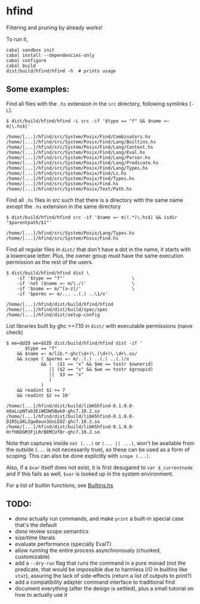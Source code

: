 hfind
=====

Filtering and pruning by already works!

To run it,
```
cabal sandbox init
cabal install --dependencies-only
cabal configure
cabal build
dist/build/hfind/hfind -h  # prints usage
```

Some examples:
--------------

Find all files with the `.hs` extension in the `src` directory, following symlinks (`-L`).
```
$ dist/build/hfind/hfind -L src -if '$type == "f" && $name =~ m|\.hs$|'

/home/[...]/hfind/src/System/Posix/Find/Combinators.hs
/home/[...]/hfind/src/System/Posix/Find/Lang/Builtins.hs
/home/[...]/hfind/src/System/Posix/Find/Lang/Context.hs
/home/[...]/hfind/src/System/Posix/Find/Lang/Eval.hs
/home/[...]/hfind/src/System/Posix/Find/Lang/Parser.hs
/home/[...]/hfind/src/System/Posix/Find/Lang/Predicate.hs
/home/[...]/hfind/src/System/Posix/Find/Lang/Types.hs
/home/[...]/hfind/src/System/Posix/Find/Ls.hs
/home/[...]/hfind/src/System/Posix/Find/Types.hs
/home/[...]/hfind/src/System/Posix/Find.hs
/home/[...]/hfind/src/System/Posix/Text/Path.hs
```

Find all `.hs` files in src such that there is a directory with the same name
except the `.hs` extension in the same directory
```
$ dist/build/hfind/hfind src -if '$name =~ m|(.*)\.hs$| && isdir "$parentpath/$1"'

/home/[...]/hfind/src/System/Posix/Lang/Types.hs
/home/[...]/hfind/src/System/Posix/Find.hs
```

Find all regular files in `dist/` that don't have a dot in the name, it starts
with a lowercase letter. Plus, the owner group must have the same execution
permission as the rest of the users.

```
$ dist/build/hfind/hfind dist \
    -if '$type == "f"'                         \
    -if 'not ($name =~ m/\./)'                 \
    -if '$name =~ m/^[a-z]/'                   \
    -if '$perms =~ m/... ..(.) ..\1/x'

/home/[...]/hfind/dist/build/hfind/hfind
/home/[...]/hfind/dist/build/spec/spec
/home/[...]/hfind/dist/setup-config
```

List libraries built by ghc >=7.10 in `dist/` with executable permissions
(naive check)
```
$ me=$UID we=$GID dist/build/hfind/hfind dist -if '
       $type == "f"
    && $name =~ m/lib.*-ghc(\d+)\.(\d+)\.\d+\.so/
    && scope ( $perms =~ m/..(.) ..(.) ..(.)/x
             && (  ($1 == "x" && $me == tostr $ownerid)
                || ($2 == "x" && $we == tostr $groupid)
                ||  $3 == "x"
                )
             )
    && readint $1 >= 7
    && readint $2 >= 10'

/home/[...]/hfind/dist/build/libHShfind-0.1.0.0-48aLcpNTab3EiWEDW5Bwk0-ghc7.10.2.so
/home/[...]/hfind/dist/build/libHShfind-0.1.0.0-D1R5LGKLZgw0oun3dxLEOZ-ghc7.10.2.so
/home/[...]/hfind/dist/build/libHShfind-0.1.0.0-HrfH6DGM3FjLRrBEMCUfBr-ghc7.10.2.so
```

Note that captures inside `not (...)` or `(... || ...)`, won't be available
from the outside (`...` is not necessarily true), so these can be used as a
form of scoping. This can also be done explicitly with `scope (...)`.

Also, if a `$var` itself does not exist, it is first desugared to `var $_currentnode`
and if this fails as well, `$var` is looked up in the system environment.

For a list of builtin functions, see [Builtins.hs](src/System/Posix/Find/Lang/Builtins.hs)

TODO:
-----

- *done* actually run commands, and make `print` a built-in special case that's the default
- *done* review scope semantics
- size/time literals
- evaluate performance (specially EvalT)
- allow running the entire process asynchronously (chunked, customizable)
- add a `--dry-run` flag that runs the command in a pure monad (not the
  predicate, that would be impossible due to harmless I/O in builtins like
  `stat`), assuring the lack of side-effects (return a list of outputs to
  print?)
- add a compatibility adapter command interface to traditional find
- document everything (after the design is settled), plus a small tutorial on
  how to actually use it
